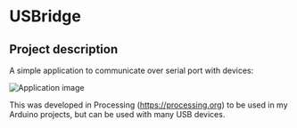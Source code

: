 # USBridge

## Project description

A simple application to communicate over serial port with devices:

![Application image](https://image.ibb.co/jMzZCe/img.png)

This was developed in Processing (https://processing.org) to be used in my Arduino projects, but can be used with many USB devices.
